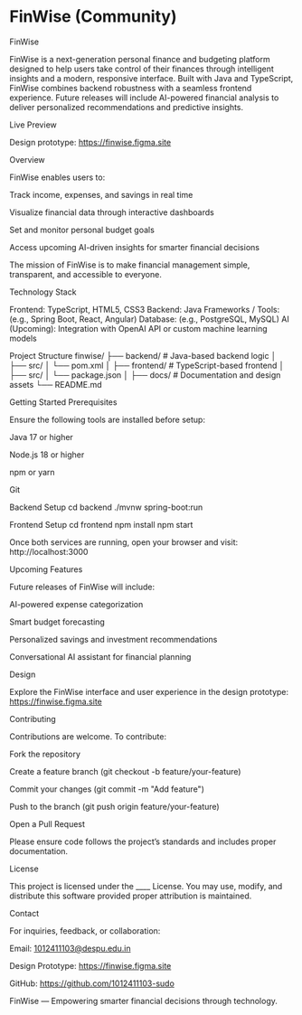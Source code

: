 
  # FinWise (Community)
FinWise

FinWise is a next-generation personal finance and budgeting platform designed to help users take control of their finances through intelligent insights and a modern, responsive interface.
Built with Java and TypeScript, FinWise combines backend robustness with a seamless frontend experience.
Future releases will include AI-powered financial analysis to deliver personalized recommendations and predictive insights.

Live Preview

Design prototype: https://finwise.figma.site

Overview

FinWise enables users to:

Track income, expenses, and savings in real time

Visualize financial data through interactive dashboards

Set and monitor personal budget goals

Access upcoming AI-driven insights for smarter financial decisions

The mission of FinWise is to make financial management simple, transparent, and accessible to everyone.

Technology Stack

Frontend: TypeScript, HTML5, CSS3
Backend: Java
Frameworks / Tools: (e.g., Spring Boot, React, Angular)
Database: (e.g., PostgreSQL, MySQL)
AI (Upcoming): Integration with OpenAI API or custom machine learning models

Project Structure
finwise/
├── backend/            # Java-based backend logic
│   ├── src/
│   └── pom.xml
│
├── frontend/           # TypeScript-based frontend
│   ├── src/
│   └── package.json
│
├── docs/               # Documentation and design assets
└── README.md

Getting Started
Prerequisites

Ensure the following tools are installed before setup:

Java 17 or higher

Node.js 18 or higher

npm or yarn

Git

Backend Setup
cd backend
./mvnw spring-boot:run

Frontend Setup
cd frontend
npm install
npm start


Once both services are running, open your browser and visit:
http://localhost:3000

Upcoming Features

Future releases of FinWise will include:

AI-powered expense categorization

Smart budget forecasting

Personalized savings and investment recommendations

Conversational AI assistant for financial planning

Design

Explore the FinWise interface and user experience in the design prototype:
https://finwise.figma.site

Contributing

Contributions are welcome. To contribute:

Fork the repository

Create a feature branch (git checkout -b feature/your-feature)

Commit your changes (git commit -m "Add feature")

Push to the branch (git push origin feature/your-feature)

Open a Pull Request

Please ensure code follows the project’s standards and includes proper documentation.

License

This project is licensed under the ____ License.
You may use, modify, and distribute this software provided proper attribution is maintained.

Contact

For inquiries, feedback, or collaboration:

Email: 1012411103@despu.edu.in

Design Prototype: https://finwise.figma.site

GitHub: https://github.com/1012411103-sudo

FinWise — Empowering smarter financial decisions through technology.
  
